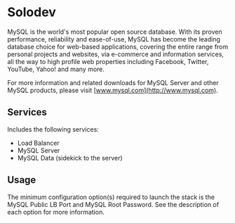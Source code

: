 # Solodev

MySQL is the world's most popular open source database. With its proven performance, reliability and ease-of-use, MySQL has become the leading database choice for web-based applications, covering the entire range from personal projects and websites, via e-commerce and information services, all the way to high profile web properties including Facebook, Twitter, YouTube, Yahoo! and many more.

For more information and related downloads for MySQL Server and other MySQL products, please visit [www.mysql.com](http://www.mysql.com).

## Services

Includes the following services:
- Load Balancer
- MySQL Server
- MySQL Data (sidekick to the server)

## Usage

The minimum configuration option(s) required to launch the stack is the MySQL Public LB Port and MySQL Root Password. See the description of each option for more information.
